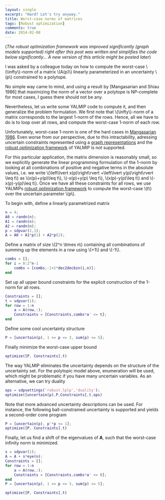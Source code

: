 ```yaml
---
layout: single
excerpt: "Hard? Let's try anyway."
title: Worst-case norms of matrices
tags: [Robust optimization]
comments: true
date: 2014-02-08
---
```


(*The robust optimization framework was improved significantly (graph models supported) right after this post was written and simplifies the code below significantly... A new version of this article might be posted later*) 

I was asked by a colleague today on how to compute the worst-case \\(\infty\\)-norm of a matrix \\(A(p)\\) linearly parameterized in an uncertainty \\(p\\) constrained to a polytope.

No simple way came to mind, and using a result by [Mangasarian and Shiau 1986] that maximizing the norm of a vector over a polytope is NP-complete for most cases, I guess there should not be any. 

Nevertheless, let us write some YALMIP code to compute it, and then generalize the problem formulation. We first note that \\(\infty\\)-norm of a matrix corresponds to the largest 1-norm of the rows. Hence, all we have to do is to loop over all rows, and compute the worst-case 1-norm of each row.

Unfortunately, worst-case 1-norm is one of the hard cases in [Mangasarian 1986](/reference/mangasarian1986). Even worse from our perspective, due to this intractability, adressing uncertain constraints represented using a [graph representations](/tutorial/nonlinearoperatorgraphs) and the [robust optimization framework](/tutorial/robustoptimization) of YALMIP is not supported.

For this particular application, the matrix dimension is reasonably small, so we explicitly generate the linear programming formulation of the 1-norm by looking at all combinations of positive and negative terms in the absolute values, i.e. we write \\(\left\lvert x(p)\right\rvert +\left\lvert y(p)\right\rvert \leq t\\) as \\(x(p)+y(p)\leq t\\), \\(-x(p)+y(p) \leq t\\), \\(x(p)-y(p)\leq t\\) and \\(-x(p)-y(p)\leq t\\). Once we have all these constraints for all rows, we use YALMIPs [robust optimization framework](/tutorial/robustoptimization) to compute the worst-case \\(t\\) over the uncertain parameter \\(p\\).

To begin with, define a linearly parametrized matrix

````matlab
n = 4;
A0 = randn(n);
A1 = randn(n);
A2 = randn(n);
p = sdpvar(2,1);
A = A0 + A1*p(1) + A2*p(2);
````

Define a matrix of size \\(2^n \times  n\\) containing all combinations of summing up the elements in a row using \\(+1\\) and \\(-1\\).

````matlab
combs = [];
for i = 0:2^n-1
    combs = [combs;-1+2*dec2decbin(i,n)];         
end
````

Set up all upper bound constraints for the explicit construction of the 1-norm for all rows.

````matlab
Constraints = [];
t = sdpvar(1);
for row = 1:n
    a = A(row,:);   
    Constraints = [Constraints,combs*a' <= t];     
end
````

Define some cool uncertainty structure

````matlab
P = [uncertain(p), 1 <= p <= 3, sum(p) <= 5];
````

Finally minimize the worst-case upper bound

````matlab
optimize([P, Constraints],t)
````

The way YALMIP eliminates the uncertainty depends on the structure of the uncertainty set. For the polytopic model above, enumeration will be used, which might be problematic if you have many uncertain variables. As an alternative, we can try duality

````matlab
ops = sdpsettings('robust.lplp','duality');
optimize([uncertain(p),P,Constraints],t,ops)
````

Note that more advanced uncertainty descriptions can be used. For instance, the following ball-constrained uncertainty is supported and yields a second-order cone program

````matlab
P = [uncertain(p), p'*p <= 1];
optimize([P, Constraints],t)
````

Finally, let us find a shift of the eigenvalues of **A**, such that the worst-case infinity norm is minimized.

````matlab
s = sdpvar(1);
A = A + s*eye(n);
Constraints = [];
for row = 1:n
    a = A(row,:);  
    Constraints = [Constraints,combs*a' <= t];    
end
P = [uncertain(p), 1 <= p <= 3, sum(p) <= 5];

optimize([P, Constraints],t)
````

